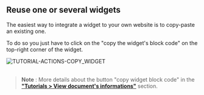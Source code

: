 
## Reuse one or several widgets

The easiest way to integrate a widget to your own website is to copy-paste an existing one.

<p>
  To do so you just have to click on the "copy the widget's block code" 
  <span
    class="icon">
    <i class="mdi mdi-code-tags"></i>
  </span>
  on the top-right corner of the widget.
</p>

<div>
  <img
    alt="TUTORIAL-ACTIONS-COPY_WIDGET"
    src="https://raw.githubusercontent.com/multi-coop/vizboard-website-content/main/images/tutorial/commented/tutorial-08.png"
    />
</div>

<br>

> **Note** : More details about the button "copy widget block code" in the **["Tutorials > View document's informations"](/docs-widgets-overview)** section.
